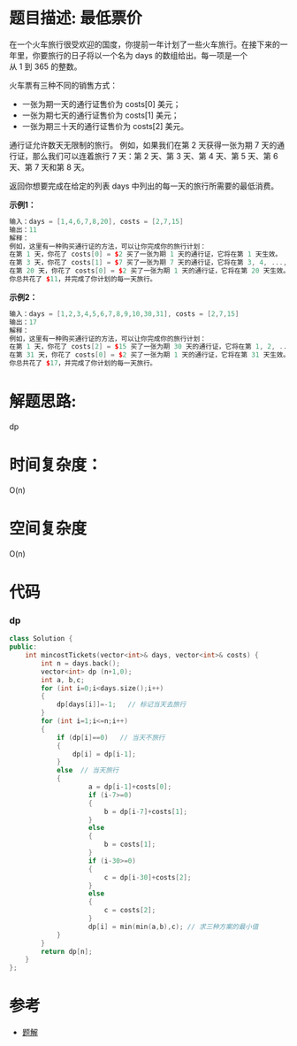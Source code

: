 # 题目描述:  最低票价

在一个火车旅行很受欢迎的国度，你提前一年计划了一些火车旅行。在接下来的一年里，你要旅行的日子将以一个名为 days 的数组给出。每一项是一个从 1 到 365 的整数。

火车票有三种不同的销售方式：

- 一张为期一天的通行证售价为 costs[0] 美元；
- 一张为期七天的通行证售价为 costs[1] 美元；
- 一张为期三十天的通行证售价为 costs[2] 美元。

通行证允许数天无限制的旅行。 例如，如果我们在第 2 天获得一张为期 7 天的通行证，那么我们可以连着旅行 7 天：第 2 天、第 3 天、第 4 天、第 5 天、第 6 天、第 7 天和第 8 天。

返回你想要完成在给定的列表 days 中列出的每一天的旅行所需要的最低消费。

**示例1：**
```c++
输入：days = [1,4,6,7,8,20], costs = [2,7,15]
输出：11
解释： 
例如，这里有一种购买通行证的方法，可以让你完成你的旅行计划：
在第 1 天，你花了 costs[0] = $2 买了一张为期 1 天的通行证，它将在第 1 天生效。
在第 3 天，你花了 costs[1] = $7 买了一张为期 7 天的通行证，它将在第 3, 4, ..., 9 天生效。
在第 20 天，你花了 costs[0] = $2 买了一张为期 1 天的通行证，它将在第 20 天生效。
你总共花了 $11，并完成了你计划的每一天旅行。
```
  
**示例2：**
```c++
输入：days = [1,2,3,4,5,6,7,8,9,10,30,31], costs = [2,7,15]
输出：17
解释：
例如，这里有一种购买通行证的方法，可以让你完成你的旅行计划： 
在第 1 天，你花了 costs[2] = $15 买了一张为期 30 天的通行证，它将在第 1, 2, ..., 30 天生效。
在第 31 天，你花了 costs[0] = $2 买了一张为期 1 天的通行证，它将在第 31 天生效。 
你总共花了 $17，并完成了你计划的每一天旅行。
```
# 解题思路:
dp
 
# 时间复杂度：
  O(n)
# 空间复杂度
  O(n)
  
# 代码

###  dp
```c++
class Solution {
public:
    int mincostTickets(vector<int>& days, vector<int>& costs) {
        int n = days.back();
        vector<int> dp (n+1,0);
        int a, b,c;
        for (int i=0;i<days.size();i++)
        {
            dp[days[i]]=-1;   // 标记当天去旅行
        }
        for (int i=1;i<=n;i++)
        {
            if (dp[i]==0)   // 当天不旅行
            {
                dp[i] = dp[i-1];
            }
            else  // 当天旅行
            {
                    a = dp[i-1]+costs[0];
                    if (i-7>=0)
                    {
                        b = dp[i-7]+costs[1];
                    }
                    else
                    {
                        b = costs[1];
                    }
                    if (i-30>=0)
                    {
                        c = dp[i-30]+costs[2];
                    }
                    else
                    {
                        c = costs[2];
                    }
                    dp[i] = min(min(a,b),c); // 求三种方案的最小值
            }
        }
        return dp[n];
    }
}; 
```
# 参考

  -  [题解](https://leetcode-cn.com/problems/minimum-cost-for-tickets/solution/xiong-mao-shua-ti-python3-dong-tai-gui-hua-yi-do-2/)

